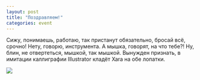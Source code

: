 ```yaml
---
layout: post
title: "Поздравляем!"
categories: event
---
```

Сижу, понимаешь, работаю, так пристанут обязательно, бросай всё, срочно! Нету, говорю, инструмента. А мышка, говорят, на что тебе?! Ну, блин, не отвертеться, мышкой, так мышкой. Вынужден признать, в имитации каллиграфии Illustrator кладёт Xara на обе лопатки.

![](https://pics.livejournal.com/quillcraft/pic/000hh278)
